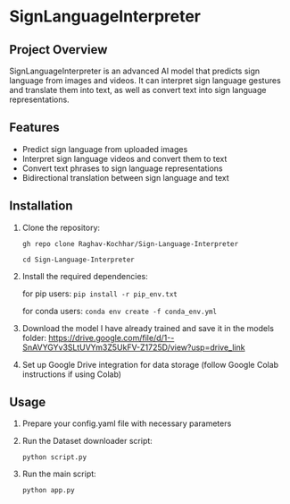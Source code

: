 # SignLanguageInterpreter

## Project Overview
SignLanguageInterpreter is an advanced AI model that predicts sign language from images and videos. It can interpret sign language gestures and translate them into text, as well as convert text into sign language representations.

## Features
- Predict sign language from uploaded images
- Interpret sign language videos and convert them to text
- Convert text phrases to sign language representations
- Bidirectional translation between sign language and text

## Installation

1. Clone the repository:

   `gh repo clone Raghav-Kochhar/Sign-Language-Interpreter`

   `cd Sign-Language-Interpreter`
   
2. Install the required dependencies:
   
   for pip users: `pip install -r pip_env.txt`

   for conda users: `conda env create -f conda_env.yml`

3. Download the model I have already trained and save it in the models folder: https://drive.google.com/file/d/1--SnAVYGYv3SLtUVYm3Z5UkFV-Z1725D/view?usp=drive_link

4. Set up Google Drive integration for data storage (follow Google Colab instructions if using Colab)

## Usage

1. Prepare your config.yaml file with necessary parameters

2. Run the Dataset downloader script:

   `python script.py`

3. Run the main script:

   `python app.py`
